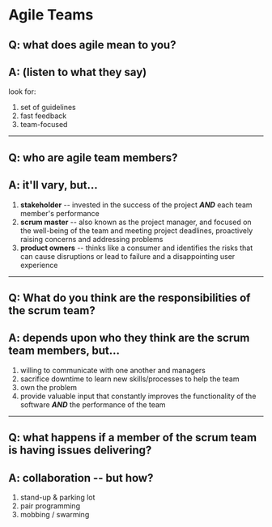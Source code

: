# Agile Teams

## Q: what does agile mean to you?
## A: (listen to what they say)
look for:
1. set of guidelines
2. fast feedback
3. team-focused

---

## Q: who are agile team members?
## A: it'll vary, but...
1. **stakeholder** -- invested in the success of the project **_AND_** each team member's performance
2. **scrum master** -- also known as the project manager, and focused on the well-being of the team and meeting project deadlines, proactively raising concerns and addressing problems
3. **product owners** -- thinks like a consumer and identifies the risks that can cause disruptions or lead to failure and a disappointing user experience

---

## Q: What do you think are the responsibilities of the scrum team?
## A: depends upon who they think are the scrum team members, but...
1. willing to communicate with one another and managers
2. sacrifice downtime to learn new skills/processes to help the team
3. own the problem
4. provide valuable input that constantly improves the functionality of the software **_AND_** the performance of the team

---

## Q: what happens if a member of the scrum team is having issues delivering?
## A: collaboration -- but how?
1. stand-up & parking lot
2. pair programming
3. mobbing / swarming

